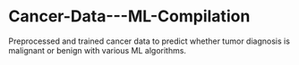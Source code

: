 # Cancer-Data---ML-Compilation
Preprocessed and trained cancer data to predict whether tumor diagnosis is malignant or benign with various ML algorithms.

